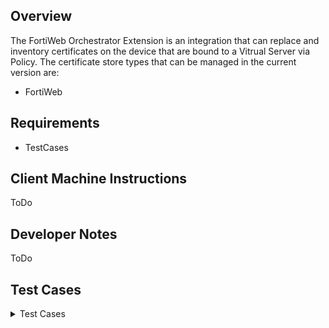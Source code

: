 ## Overview

The FortiWeb Orchestrator Extension is an integration that can replace and inventory certificates on the device that are bound to a Vitrual Server via Policy.  The certificate store types that can be managed in the current version are: 

* FortiWeb

## Requirements

* TestCases


## Client Machine Instructions

ToDo


## Developer Notes

ToDo

## Test Cases

<details>
<summary>Test Cases</summary>

| Test Case | Description                                                                                     | Parameters                                                                                                                                                  | Expected Result                                                                                      | Actual Result                       | Pass/Fail  | Screenshot  |
|-----------|-------------------------------------------------------------------------------------------------|-------------------------------------------------------------------------------------------------------------------------------------------------------------|------------------------------------------------------------------------------------------------------|-------------------------------------|------------|-------------|
| TC1       | Add certificate with no existing bindings and no overwrite.                                     | `managementtype=add`, `overwrite=false`, `certalias=random`                                                                                                 | Operation should not proceed since there are no existing bindings for the certificate.             | *To be filled after testing*        | *To be filled* | *To be filled* |
| TC2       | Add certificate with no existing bindings and overwrite enabled.                                | `managementtype=add`, `overwrite=true`, `certalias=random`                                                                                                  | Operation should not proceed even with overwrite, as there are no existing bindings.               | *To be filled after testing*        | *To be filled* | *To be filled* |
| TC3       | Replace a certificate bound to multiple policies.                                               | `managementtype=add`, `overwrite=true`, `certalias=user-input`                                                                                              | Certificate should be replaced across all policies it is bound to.                                  | *To be filled after testing*        | *To be filled* | *To be filled* |
| TC4       | Replace a certificate bound to a single policy.                                                 | `managementtype=add`, `overwrite=true`, `certalias=user-input`                                                                                              | Certificate should be replaced in the single policy it is bound to.                                 | *To be filled after testing*        | *To be filled* | *To be filled* |
| TC5       | Attempt to replace a certificate bound to a single policy without overwrite enabled.            | `managementtype=add`, `overwrite=false`, `certalias=user-input`                                                                                             | Operation should fail with a message indicating overwrite is needed.                                | *To be filled after testing*        | *To be filled* | *To be filled* |
| TC6       | Inventory test to list only bound certificates.                                                 | `casename=Inventory`, `storepath=/`, `clientmachine=11.22.38.208:8443`, `managementtype=add`, `inventorytrusted`, `templatestackname`                        | Should return a list of two bound certificates.                                                     | *To be filled after testing*        | *To be filled* | *To be filled* |
| TC7       | Test error handling with an invalid client machine.                                             | `casename=Inventory`, `storepath=/`, `clientmachine=20.10.138.211:8443`, `managementtype=add`, `inventorytrusted`, `templatestackname`                       | Should return a reasonable error indicating the client machine is invalid.                          | *To be filled after testing*        | *To be filled* | *To be filled* |

</details>
